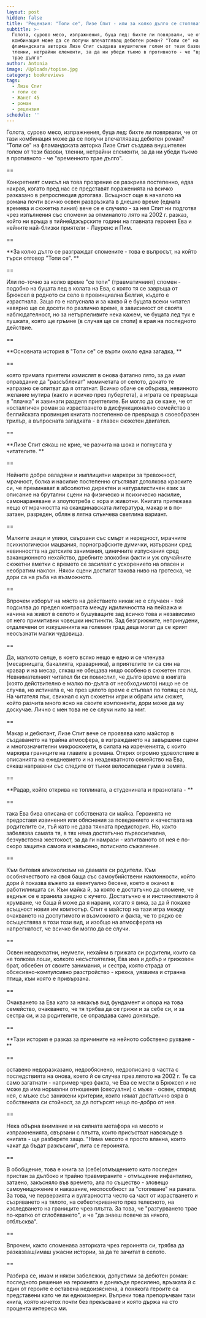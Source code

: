 ```yaml
---
layout: post
hidden: false
title: 'Рецензия: "Топи се", Лизе Спит - или за колко дълго се стопяват спомените'
subtitle: >-
  Голота, сурово месо, изпражнения, буца лед: бихте ли повярвали, че от тази
  комбинация може да се получи впечатляващ дебютен роман? "Топи се" на
  фламандската авторка Лизе Спит създава внушителен голем от тези базови,
  тленни, нетрайни елементи, за да ни убеди тъкмо в противното - че "временното
  трае дълго"
author: Antonia
image: /Uploads/topise.jpg
category: bookreviews
tags:
  - Лизе Спит
  - топи се
  - Жанет 45
  - роман
  - рецензия
schedule: ''
---
```

Голота, сурово месо, изпражнения, буца лед: бихте ли повярвали, че от тази комбинация може да се получи впечатляващ дебютен роман? "Топи се" на фламандската авторка Лизе Спит създава внушителен голем от тези базови, тленни, нетрайни елементи, за да ни убеди тъкмо в противното - че "временното трае дълго". 

\==

Конкретният смисъл на това прозрение се разкрива постепенно, едва накрая, когато пред нас се представят пораженията на всичко разказано в ретроспекция дотогава. Всъщност още в началото на романа почти всичко освен развръзката в днешно време (едната времева и сюжетна линия) вече се е случило - за нея Спит ни подготвя чрез изпълнения със спомени за отминалото лято на 2002 г. разказ, който ни връща в тийнейджърските години на главната героиня Ева и нейните най-близки приятели - Лауренс и Пим. 

\==

**За колко дълго се разграждат спомените - това е въпросът, на който търси отговор "Топи се". **

\==

Или по-точно за колко време "се топи" (травматичният) спомен - подобно на буцата лед в колата на Ева, с която тя се завръща от Брюксел в родното си село в провинциална Белгия, където е израстнала. Защо го е напуснала и за какво й е буцата всеки читател навярно ще се досети по различно време, в зависимост от своята наблюдателност, но за нетърпеливите нека кажем, че буцата лед тук е пушката, която ще гръмне (в случая ще се стопи) в края на последното действие. 

\==

**Основната история в "Топи се" се върти около една загадка, **

\==

която тримата приятели измислят в онова фатално лято, за да имат оправдание да "разсъблекат" момичетата от селото, докато те напразно се опитват да я отгатнат. Всичко обаче се обърква, невинното желание мутира (както и всичко през пубертета), а играта се превръща в "плачка" и завинаги разделя приятелите. Би могло да се каже, че от носталгичен роман за израстването в дисфункционално семейство в белгийската провинция книгата постепенно се превръща в своеобразен трилър, а въпросната загадката - в главен сюжетен двигател.

\==

**Лизе Спит сякаш не крие, че разчита на шока и погнусата у читателите. **

\==

Нейните добре овладяни и имплицитни маркери за тревожност, мрачност, болка и насилие постепенно сгъстяват дотолкова краските си, че преминават в абсолютно директен и натуралистичен език за описание на брутални сцени на физическо и психическо насилие, самонараняване и злоупотреба с хора и животни. Книгата притежава нещо от мрачността на скандинавската литература, макар и в по-затаен, разреден, облян в лятна слънчева светлина вариант. 

\==

Малките знаци и улики, свързани със смърт и нередност, мрачните психилогически мацвания, порнографските думички, изтървани сред невинността на детските занимания, циничните изпускания сред ваканционното нехайство, дребните злокобни факти и уж случайните сюжетни вметки с времето се засилват с ускорението на опасен и необратим наклон. Някои сцени достигат такова ниво на гротеска, че дори са на ръба на възможното.

\==

Впрочем изборът на място на действието никак не е случаен - той подсилва до предел контраста между идиличността на пейзажа и начина на живот в селото и бушуващите зад всичко това и независимо от него примитивни човешки инстинкти. Зад безгрижните, непринудени, отдалечени от изкушенията на големия град деца могат да се крият неосъзнати малки чудовища. 

\==

Да, малкото селце, в което всяко нещо е едно и се членува (месарницата, бакалията, краварника), а приятелите ти са син на кравар и на месар, сякаш не обещава нищо особено в сюжетен план. Невнимателният читател би си помислил, че дълго време в книгата (която действително е малко по-дълга от необходимото) нищо не се случва, но истината е, че през цялото време е стъпвал по топящ се лед. На читателя пък, свикнал с куп сюжетни игри и обрати или сюжет, който разчита много ясно на своите компоненти, дори може да му доскучае. Лично с мен това не се случи нито за миг. 

\==

Макар и дебютант, Лизе Спит вече се проявява като майстор в създаването на трайна атмосфера, в изграждането на завършени сцени и многозначителни микросюжети, в силата на изреченията, с които маркира границите на главите в романа. Открих огромно удоволствие в описанията на ежедневието и на неадекватното семейство на Ева, сякаш направени със следите от тънки велосипедни гуми в земята. 

\==

**Радар, който открива не топлината, а студенината и празнотата - **

\==

така Ева бива описана от собствената си майка. Героинята не предоставя извинения или обяснения за поведението и качествата на родителите си, тъй като не дава тяхната предистория. Но, както забелязва самата тя, в тях няма достатъчно първосигнална, безчувствена жестокост, за да ги намрази - изпитваното от нея е по-скоро защитна самота и навъсено, потиснато съжаление. 

\==

Към битовия алкохолизъм на двамата си родители. Към особнячеството на своя баща със самоубийствени наклонности, който дори й показва въжето за евентуално бесене, което е окачил в работилницата си. Към майка й, за която е достатъчно да спомене, че веднъж се е хранила заедно с кучето. Достатъчно е и инстинктивното й хрумване, че баща й може да я нарани, когато я вика, за да й покаже всъщност новия им компютър. Спит е майстор на тази игра между очакването на доспутимото и възможното и факта, че то рядко се осъществява в този този вид, и изобщо на атмосферата на напрегнатост, че всичко би могло да се случи.

\==

Освен неадекватни, неумели, нехайни в грижата си родители, които са не толкова лоши, колкото несъстоятелни, Ева има и добър и грижовен брат, обсебен от своите занимания, и сестра, която страда от обсесивно-компулсивно разстройство - крехка, уязвима и странна птица, към която е привързана.

\==

Очакването за Ева като за някакъв вид фундамент и опора на това семейство, очакването, че тя трябва да се грижи и за себе си, и за сестра си, и за родителите, се оправдава само донякъде. 

\==

**Тази история е разказ за причините на нейното собствено рухване - **

\==

оставено недоразказано, недообяснено, недоописано в частта с последствията на онова, което й се случва през лятото на 2002 г. Те са само загатнати - например чрез факта, че Ева се мести в Брюксел и не може да има нормални отношения (сексуални) с мъже - освен, според нея, с мъже със занижени критерии, които нямат достатъчно вяра в собствената си стойност, за да потърсят нещо по-добро от нея.

\==

Нека обърна внимание и на силната метафора на месото и изпражненията, свързани с плътта, които присъстват навсякъде в книгата - ще разберете защо. "Нима месото е просто влакна, които чакат да бъдат разкъсани", пита се героинята. 

\==

В обобщение, това е книга за (себе)отмъщението като последен пристан за дълбоко и трайно травмираните - отмъщение инфантилно, затаено, закъсняло във времето, ала по същество - зловещо самоунищожение и наказание, неспособност за "стопяване" на раната. За това, че перверзията и вулгарността често са част от израстването и съзряването на тялото, на себеоткриването през телесното, на изследването на границите чрез плътта. За това, че "разтурването трае по-кратко от сглобяването", и че "да знаеш повече за някого, отблъсква".

\==

Впрочем, както споменава авторката чрез героинята си, трябва да разказваш/имаш ужасни истории, за да те зачитат в селото.

\==

Разбира се, имам и някои забележки, допустими за дебютен роман: последното решение на героинята е донякъде пресилено, връзката й с един от героите е оставена недоизяснена, а понякога героите са представени като че ли едноизмерни. Въпреки това препоръчвам тази книга, която изчетох почти без прекъсване и която държа на сто процента интереса ми.
